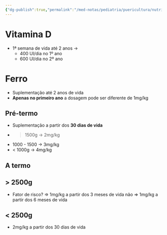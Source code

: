 ```yaml
---
{"dg-publish":true,"permalink":"/med-notas/pediatria/puericultura/nutricao/suplementacao/"}
---
```


# Vitamina D
- 1ª semana de vida até 2 anos -> 
	- 400 UI/dia no 1º ano
	- 600 UI/dia no 2º ano

# Ferro
- Suplementação até 2 anos de vida
- **Apenas no primeiro ano** a dosagem pode ser diferente de 1mg/kg
## Pré-termo
- Suplementação a partir dos **30 dias de vida**
- > 1500g -> 2mg/kg
- 1000 - 1500 -> 3mg/kg
- < 1000g -> 4mg/kg

## A termo
## > 2500g
- Fator de risco? => 1mg/kg a partir dos 3 meses de vida 
			não => 1mg/kg a partir dos 6 meses de vida

## < 2500g
- 2mg/kg a partir dos 30 dias de vida